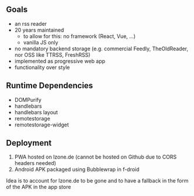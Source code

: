 
## Goals

- an rss reader
- 20 years maintained
  - to allow for this: no framework (React, Vue, ...)
  - vanilla JS only
- no mandatory backend storage (e.g. commercial Feedly, TheOldReader, nor OSS like TTRSS, FreshRSS)
- implemented as progressive web app
- functionality over style

## Runtime Dependencies

- DOMPurify
- handlebars
- handlebars layout
- remotestorage
- remotestorage-widget

## Deployment

1. PWA hosted on lzone.de (cannot be hosted on Github due to CORS headers needed)
2. Android APK packaged using Bubblewrap in f-droid

Idea is to account for lzone.de to be gone and to have a fallback in the form of the APK in the app store

